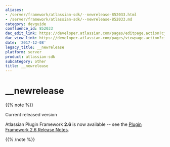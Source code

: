 ```yaml
---
aliases:
- /server/framework/atlassian-sdk/--newrelease-852033.html
- /server/framework/atlassian-sdk/--newrelease-852033.md
category: devguide
confluence_id: 852033
dac_edit_link: https://developer.atlassian.com/pages/editpage.action?cjm=wozere&pageId=852033
dac_view_link: https://developer.atlassian.com/pages/viewpage.action?cjm=wozere&pageId=852033
date: '2017-12-08'
legacy_title: __newrelease
platform: server
product: atlassian-sdk
subcategory: other
title: __newrelease
---
```

# \_\_newrelease

{{% note %}}

Current released version

Atlassian Plugin Framework **2.6** is now available -- see the <a href="/pages/createpage.action?spaceKey=PLUGINFRAMEWORK&amp;title=Plugin+Framework+2.6+Release+Notes" class="createlink">Plugin Framework 2.6 Release Notes</a>.

{{% /note %}}
